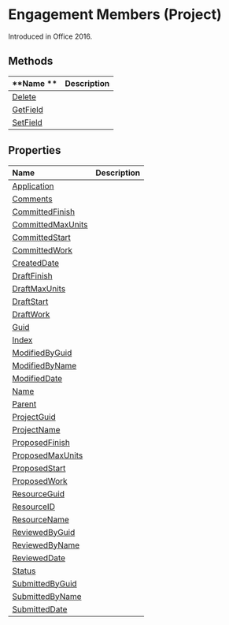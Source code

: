 
# Engagement Members (Project)

 Introduced in Office 2016.


## Methods
<a name="methods"> </a>



|**Name **|**Description**|
|:-----|:-----|
|[Delete](87c34ec9-157f-5f76-150d-036161f35363.md)||
|[GetField](2c16e270-d7ad-e085-437f-a401cd10f26e.md)||
|[SetField](2f5f578f-a172-512c-1309-6910018281f0.md)||

## Properties
<a name="properties"> </a>



|**Name**|**Description**|
|:-----|:-----|
|[Application](c5f3a831-22e9-a747-30c7-997ac97ff3e9.md)||
|[Comments](3d0a850a-6edf-e359-4c2d-dbba1c7c5d6e.md)||
|[CommittedFinish](9f2e166d-a609-1816-3c52-3127e3f21dd0.md)||
|[CommittedMaxUnits](84765743-234a-e293-9d3a-e6dd1a51790b.md)||
|[CommittedStart](793a9ba6-5250-54af-4f26-349abf59d5fc.md)||
|[CommittedWork](cd30cfc3-b1fa-19e2-49a1-f77eab1981d6.md)||
|[CreatedDate](22ad79fa-2d98-4f79-d5ed-91ac93c2b5c9.md)||
|[DraftFinish](ae298776-46f2-c39a-5fa4-9b56499526d5.md)||
|[DraftMaxUnits](fa77a2ac-445f-ccbd-88fc-b8bd66e31783.md)||
|[DraftStart](352ffdd1-364b-ec22-286f-babf39bf6bb5.md)||
|[DraftWork](dfcc1702-1004-bf5b-c70f-88e30c331304.md)||
|[Guid](bd65661c-982d-8a1d-8d1b-24a41c9c5abd.md)||
|[Index](5d55800f-ea9f-de13-e81e-d6450e0297cb.md)||
|[ModifiedByGuid](390a65a7-21c1-bd3d-da88-a62108287465.md)||
|[ModifiedByName](97a04489-324b-454b-66a8-3a5915bfd5cb.md)||
|[ModifiedDate](a15d070c-f714-267a-b0bc-8ae9920bc68c.md)||
|[Name](f889308f-e395-67da-5691-c7a53a1856f3.md)||
|[Parent](33522e59-e840-b3af-79f3-3f92035853d9.md)||
|[ProjectGuid](93dfc0f4-06ad-7c4b-de6b-e224a5151689.md)||
|[ProjectName](b1a82d6e-850d-e519-1d17-1699b1ecb56f.md)||
|[ProposedFinish](2c2233f2-ee0b-5054-1300-ed4afdfd4c5f.md)||
|[ProposedMaxUnits](e0cee0d4-b9b8-9368-18dc-d39733996ec8.md)||
|[ProposedStart](ba467fd7-2930-a8b1-6477-0b28a731b9af.md)||
|[ProposedWork](85a93a89-8516-b72b-7aff-3b738a419547.md)||
|[ResourceGuid](9b92c2a6-891d-c7d0-97a8-aee2deee7277.md)||
|[ResourceID](11a1cb67-e799-5dbb-8361-8668a991eaee.md)||
|[ResourceName](0fd48448-b63c-207c-6aa3-eae693ea47e8.md)||
|[ReviewedByGuid](f7080dbb-93f2-fe06-38c2-ed56fd3d73c0.md)||
|[ReviewedByName](264c2472-cf6d-7fb5-956d-857c40a016b9.md)||
|[ReviewedDate](a7cddc80-6ebe-7fd7-553c-ad7f478b8cab.md)||
|[Status](d928fab4-e451-2384-8b0d-1493b444b390.md)||
|[SubmittedByGuid](48885af4-e230-b4df-ae40-b1a285080e89.md)||
|[SubmittedByName](1b310aec-2e0d-1386-c3ba-875356abd704.md)||
|[SubmittedDate](b241f0da-0a2c-3faf-4a3b-44bfa327e3b5.md)||

